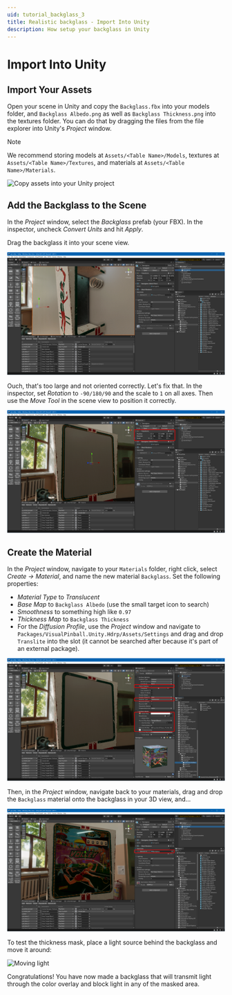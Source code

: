 ```yaml
---
uid: tutorial_backglass_3
title: Realistic backglass - Import Into Unity
description: How setup your backglass in Unity
---
```


# Import Into Unity

## Import Your Assets

Open your scene in Unity and copy the `Backglass.fbx` into your models folder, and `Backglass Albedo.png` as well as `Backglass Thickness.png` into the textures folder. You can do that by dragging the files from the file explorer into Unity's *Project* window.

> [!note]
> We recommend storing models at `Assets/<Table Name>/Models`, textures at `Assets/<Table Name>/Textures`, and materials at `Assets/<Table Name>/Materials`.

![Copy assets into your Unity project](unity-imported.jpg)

## Add the Backglass to the Scene

In the *Project* window, select the *Backglass* prefab (your FBX). In the inspector, uncheck *Convert Units* and hit *Apply*.

Drag the backglass it into your scene view.

![In scene, but too large](unity-in-scene-wrong-size.png)

Ouch, that's too large and not oriented correctly. Let's fix that. In the inspector, set *Rotation* to `-90/180/90` and the scale to `1` on all axes. Then use the *Move Tool* in the scene view to position it correctly.

![Correctly positioned in the scene](unity-in-scene-correct-size.png)

## Create the Material

In the *Project* window, navigate to your `Materials` folder, right click, select *Create -> Material*, and name the new material `Backglass`. Set the following properties:

- *Material Type* to *Translucent*
- *Base Map* to `Backglass Albedo` (use the small target icon to search)
- *Smoothness* to something high like `0.97`
- *Thickness Map* to `Backglass Thickness`
- For the *Diffusion Profile*, use the *Project* window and navigate to `Packages/VisualPinball.Unity.Hdrp/Assets/Settings` and drag and drop `Translite` into the slot (it cannot be searched after because it's part of an external package).


![Backglass material](unity-material.png)

Then, in the *Project* window, navigate back to your materials, drag and drop the `Backglass` material onto the backglass in your 3D view, and...

![Material applied](unity-material-applied.png)

To test the thickness mask, place a light source behind the backglass and move it around:


![Moving light](unity-backglass-light-source.webp)


Congratulations! You have now made a backglass that will transmit light through the color overlay and block light in any of the masked area.